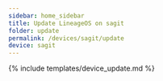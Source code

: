 ```yaml
---
sidebar: home_sidebar
title: Update LineageOS on sagit
folder: update
permalink: /devices/sagit/update
device: sagit
---
```

{% include templates/device_update.md %}
